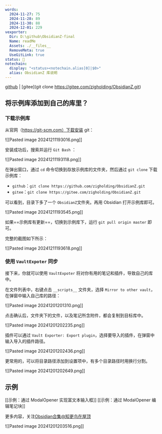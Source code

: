 ```yaml
---
words:
  2024-11-27: 75
  2024-11-28: 89
  2024-11-30: 88
  2024-12-01: 229
vexporter:
  Dir: D:\github\ObsidianZ-final
  Name: readMe
  Assets: ./__files__
  RemoveMeta: true
  UseGitLink: true
status: 🌱
notechain:
  display: "<status><notechain.alias[0]|$0>"
  alias: ObsidianZ 库说明
---
```


[github](https://github.com/zigholding/ObsidianZ) | [gitee](git clone https://gitee.com/zigholding/ObsidianZ.git)

## 将示例库添加到自己的库里？

### 下载示例库

从官网（https://git-scm.com）下载安装 git：

![[Pasted image 20241211193016.png]]

安装成功后，搜索并运行 `Git Bash` ：

![[Pasted image 20241211193118.png]]

在弹出窗口，通过 `cd` 命令切换到存放示例库的文件夹，然后通过 `git clone` 下载示例库：
- `github`：`git clone https://github.com/zigholding/ObsidianZ.git`
- `gitee`：`git clone https://gitee.com/zigholding/ObsidianZ.git`

可以看到，目录下多了一个 `ObsidianZ`文件夹。再用 Obsidian 打开示例库即可。

![[Pasted image 20241211193545.png]]

如果==示例库有更新==，切换到示例库下，运行 `git pull origin master` 即可。

完整的截图如下所示：

![[Pasted image 20241211193618.png]]

### 使用 `VaultExpoter` 同步

接下来，你就可以使用 `VaultExpoter` 将对你有用的笔记和插件，导致自己的库中。

在文件列表中，右键点击 `__scripts__` 文件夹，选择 `Mirror to other vault`，在弹窗中输入自己库的路径：


![[Pasted image 20241201201310.png]]

点击确认后，文件夹下的文件，以及笔记所含附件，都会复制到目标库中。

![[Pasted image 20241201202235.png]]

插件可以通过 `Vault Exporter: Export plugin`，选择要导入的插件，在弹窗中输入导入的插件路径。

![[Pasted image 20241201202436.png]]

更常用的，可以将目录路径添加到设置项中，有多个目录路径时用换行分割。

![[Pasted image 20241201202649.png]]

## 示例

[[示例：通过 ModalOpener 实现富文本输入框]]
[[示例：通过 ModalOpener 编辑笔记块]]


更多内容，关注[Obsidian合集@知更鸟在屋顶](https://mp.weixin.qq.com/mp/appmsgalbum?__biz=MzI5MzMxMTU1OQ==&action=getalbum&album_id=3677572515146301446&scene=173&subscene=&sessionid=svr_c2c428d707b&enterid=1732711508&from_msgid=2247488384&from_itemidx=1&count=3&nolastread=1#wechat_redirect)

![[Pasted image 20241201203516.png]]